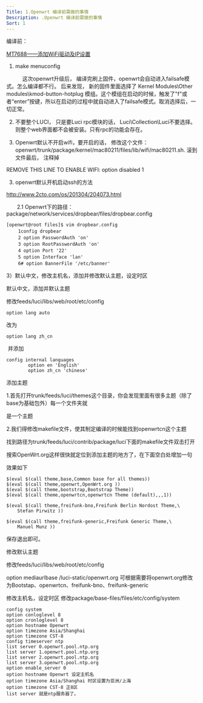 ```yaml
---
Title: 1.Openwrt 编译前需做的事情
Description: .Openwrt 编译前需做的事情
Sort: 1
---
```

编译前：

[MT7688——添加WiFi驱动及IP设置](https://www.jianshu.com/p/0802394405b6)

1. make menuconfig

　　　这次openwrt升级后， 编译完刷上固件，openwrt会自动进入failsafe模式。怎么编译都不行。 后来发现， 新的固件里面选择了 Kernel Modules\Other modules\kmod-button-hotplug 模组。这个模组在启动的时候，触发了"f"或者“enter”按键，所以在启动的过程中就自动进入了failsafe模式。取消选择后，一切正常。

2. 不要整个LUCI， 只是要Luci rpc模块的话， Luci\Collection\Luci不要选择。 则整个web界面都不会被安装。只有rpc的功能会存在。

2. Openwrt默认不开启wifi，要开启的话， 修改这个文件： openwrt/trunk/package/kernel/mac80211/files/lib/wifi/mac80211.sh. 滚到文件最后， 注释掉 

 REMOVE THIS LINE TO ENABLE WIFI:
option disabled 1

 

3. openwrt默认开机启动ssh的方法

http://www.2cto.com/os/201304/204073.html

　　2.1 Openwrt下的路径：package/network/services/dropbear/files/dropbear.config
```
[openwrt@root files]$ vim dropbear.config 
　　 1config dropbear 
　　 2 option PasswordAuth 'on' 
　　 3 option RootPasswordAuth 'on' 
　　 4 option Port '22' 
　　 5 option Interface 'lan' 
　　 6# option BannerFile '/etc/banner' 
```

3）默认中文，修改主机名，添加并修改默认主题，设定时区

默认中文，添加并默认主题

修改feeds/luci/libs/web/root/etc/config

	option lang auto
改为

	option lang zh_cn
 并添加

    config internal languages
            option en 'English'
            option zh_cn 'chinese'


添加主题

1.首先打开trunk/feeds/luci/themes这个目录，你会发现里面有很多主题（除了base为基础包外）每一个文件夹就

是一个主题

2.我们得修改makefile文件，使其制定编译的时候能找到openwrtcn这个主题

找到路径为trunk/feeds/luci/contrib/package/luci下面的makefile文件双击打开

搜索OpenWrt.org这样很快就定位到添加主题的地方了，在下面空白处增加一句

效果如下


    $(eval $(call theme,base,Common base for all themes))
    $(eval $(call theme,openwrt,OpenWrt.org ))
    $(eval $(call theme,bootstrap,Bootstrap Theme))
    $(eval $(call theme,openwrtcn,openwrtcn Theme (default),,,1))
      
    $(eval $(call theme,freifunk-bno,Freifunk Berlin Nordost Theme,\
        Stefan Pirwitz ))
      
    $(eval $(call theme,freifunk-generic,Freifunk Generic Theme,\
        Manuel Munz ))
保存退出即可。





修改默认主题

修改feeds/luci/libs/web/root/etc/config

option mediaurlbase /luci-static/openwrt.org
可根据需要将openwrt.org修改为Bootstap、openwrtcn、freifunk-bno、freifunk-generic



修改主机名，设定时区
修改package/base-files/files/etc/config/system

    config system
    option conloglevel 8
    option cronloglevel 8
    option hostname Openwrt
    option timezone Asia/Shanghai
    option timezone CST-8
    config timeserver ntp
    list server 0.openwrt.pool.ntp.org
    list server 1.openwrt.pool.ntp.org
    list server 2.openwrt.pool.ntp.org
    list server 3.openwrt.pool.ntp.org
    option enable_server 0
    option hostname Openwrt 设定主机名
    option timezone Asia/Shanghai 时区设置为亚洲/上海
    option timezone CST-8 正8区
    list server 就是ntp服务器了。